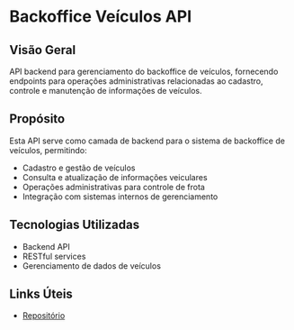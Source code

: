 # Backoffice Veículos API

## Visão Geral

API backend para gerenciamento do backoffice de veículos, fornecendo endpoints para operações administrativas relacionadas ao cadastro, controle e manutenção de informações de veículos.

## Propósito

Esta API serve como camada de backend para o sistema de backoffice de veículos, permitindo:

- Cadastro e gestão de veículos
- Consulta e atualização de informações veiculares
- Operações administrativas para controle de frota
- Integração com sistemas internos de gerenciamento

## Tecnologias Utilizadas

- Backend API
- RESTful services
- Gerenciamento de dados de veículos

## Links Úteis

- [Repositório](https://github.com/emingues-xx/backoffice-veiculos-api.git)
